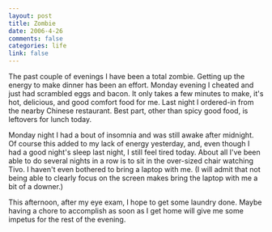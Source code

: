 ```yaml
--- 
layout: post
title: Zombie
date: 2006-4-26
comments: false
categories: life
link: false
---
```

The past couple of evenings I have been a total zombie. Getting up the energy to make dinner has been an effort. Monday evening I cheated and just had scrambled eggs and bacon. It only takes a few minutes to make, it's hot, delicious, and good comfort food for me. Last night I ordered-in from the nearby Chinese restaurant. Best part, other than spicy good food, is leftovers for lunch today.

Monday night I had a bout of insomnia and was still awake after midnight. Of course this added to my lack of energy yesterday, and, even though I had a good night's sleep last night, I still feel tired today. About all I've been able to do several nights in a row is to sit in the over-sized chair watching Tivo. I haven't even bothered to bring a laptop with me. (I will admit that not being able to clearly focus on the screen makes bring the laptop with me a bit of a downer.)

This afternoon, after my eye exam, I hope to get some laundry done. Maybe having a chore to accomplish as soon as I get home will give me some impetus for the rest of the evening.
